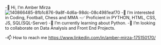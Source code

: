 -👋 Hi, I’m Amber Mirza                                                          ![140866485-8fb1c876-9a8f-4d6a-98dc-08c4981eaf70](https://github.com/mirza-amber/mirza-amber/assets/127652335/52b9701e-0d7e-4b24-ab7c-bc767249ca79)
-👀 I’m interested in Coding, Football, Chess and MMA
-✅ Proficient in PYTHON, HTML, CSS, JS, SQL(SQL-Server)
-🌱 I’m currently learning about Python.
-💞️ I’m looking to collaborate on Data Analysis and Front End Projects. 

-📫 How to reach me https://www.linkedin.com/in/amber-mirza-175150170/
